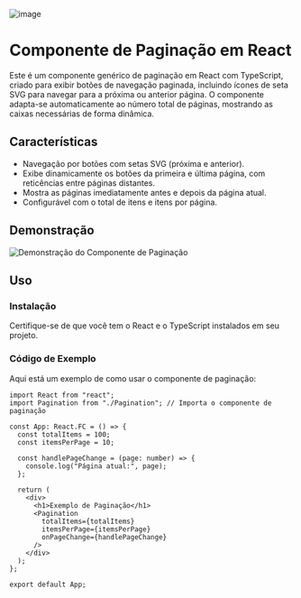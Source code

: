 ![image](https://github.com/user-attachments/assets/2a435c2c-dc10-4d48-9185-9b094b34d186)

# Componente de Paginação em React

Este é um componente genérico de paginação em React com TypeScript, criado para exibir botões de navegação paginada, incluindo ícones de seta SVG para navegar para a próxima ou anterior página. O componente adapta-se automaticamente ao número total de páginas, mostrando as caixas necessárias de forma dinâmica.

## Características

- Navegação por botões com setas SVG (próxima e anterior).
- Exibe dinamicamente os botões da primeira e última página, com reticências entre páginas distantes.
- Mostra as páginas imediatamente antes e depois da página atual.
- Configurável com o total de itens e itens por página.

## Demonstração

![Demonstração do Componente de Paginação](https://saulotarsobc.github.io/pagination/)

## Uso

### Instalação

Certifique-se de que você tem o React e o TypeScript instalados em seu projeto.

### Código de Exemplo

Aqui está um exemplo de como usar o componente de paginação:

```tsx
import React from "react";
import Pagination from "./Pagination"; // Importa o componente de paginação

const App: React.FC = () => {
  const totalItems = 100;
  const itemsPerPage = 10;

  const handlePageChange = (page: number) => {
    console.log("Página atual:", page);
  };

  return (
    <div>
      <h1>Exemplo de Paginação</h1>
      <Pagination
        totalItems={totalItems}
        itemsPerPage={itemsPerPage}
        onPageChange={handlePageChange}
      />
    </div>
  );
};

export default App;
```
